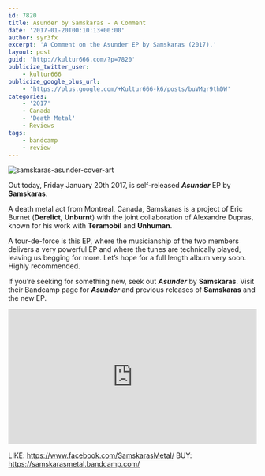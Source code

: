 ```yaml
---
id: 7820
title: Asunder by Samskaras - A Comment
date: '2017-01-20T00:10:13+00:00'
author: syr3fx
excerpt: 'A Comment on the Asunder EP by Samskaras (2017).'
layout: post
guid: 'http://kultur666.com/?p=7820'
publicize_twitter_user:
    - kultur666
publicize_google_plus_url:
    - 'https://plus.google.com/+Kultur666-k6/posts/buVMqr9thDW'
categories:
    - '2017'
    - Canada
    - 'Death Metal'
    - Reviews
tags:
    - bandcamp
    - review
---
```


![samskaras-asunder-cover-art](http://localhost:8080/wp-content/uploads/2017/01/samskaras-asunder-cover-art.jpg?w=680)

Out today, Friday January 20th 2017, is self-released ***Asunder*** EP by **Samskaras**.

A death metal act from Montreal, Canada, Samskaras is a project of Eric Burnet (**Derelict**, **Unburnt**) with the joint collaboration of Alexandre Dupras, known for his work with **Teramobil** and **Unhuman**.

A tour-de-force is this EP, where the musicianship of the two members delivers a very powerful EP and where the tunes are technically played, leaving us begging for more. Let’s hope for a full length album very soon. Highly recommended.

If you’re seeking for something new, seek out ***Asunder*** by **Samskaras**. Visit their Bandcamp page for ***Asunder*** and previous releases of **Samskaras** and the new EP.

<iframe style="border: 0; width: 100%; height: 274px;" src="https://bandcamp.com/EmbeddedPlayer/album=3554299774/size=large/bgcol=333333/linkcol=e99708/tracklist=false/transparent=true/" seamless></iframe>

LIKE: <https://www.facebook.com/SamskarasMetal/>
BUY: <https://samskarasmetal.bandcamp.com/>